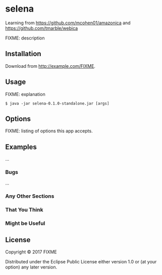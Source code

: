 # selena
Learning from 
https://github.com/mcohen01/amazonica
and 
https://github.com/tmarble/webica

FIXME: description

## Installation

Download from http://example.com/FIXME.

## Usage

FIXME: explanation

    $ java -jar selena-0.1.0-standalone.jar [args]

## Options

FIXME: listing of options this app accepts.

## Examples

...

### Bugs

...

### Any Other Sections
### That You Think
### Might be Useful

## License

Copyright © 2017 FIXME

Distributed under the Eclipse Public License either version 1.0 or (at
your option) any later version.
